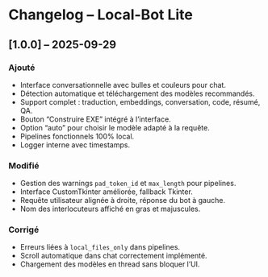 # Changelog – Local-Bot Lite

## [1.0.0] – 2025-09-29
### Ajouté
- Interface conversationnelle avec bulles et couleurs pour chat.
- Détection automatique et téléchargement des modèles recommandés.
- Support complet : traduction, embeddings, conversation, code, résumé, QA.
- Bouton “Construire EXE” intégré à l’interface.
- Option “auto” pour choisir le modèle adapté à la requête.
- Pipelines fonctionnels 100% local.
- Logger interne avec timestamps.

### Modifié
- Gestion des warnings `pad_token_id` et `max_length` pour pipelines.
- Interface CustomTkinter améliorée, fallback Tkinter.
- Requête utilisateur alignée à droite, réponse du bot à gauche.
- Nom des interlocuteurs affiché en gras et majuscules.

### Corrigé
- Erreurs liées à `local_files_only` dans pipelines.
- Scroll automatique dans chat correctement implémenté.
- Chargement des modèles en thread sans bloquer l’UI.

